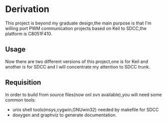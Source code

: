 Derivation
===========

This project is beyond my graduate design,the main purpose is that I'm willing port PWM communication projects based on Keil to SDCC,the platform is C8051F410.

Usage
-----

Now there are two different versions of this project,one is for Keil and another is for SDCC and I will concentrate my attention to SDCC trunk.

Requisition
------------

In order to build from source files(now onl svn available),you will need some common tools:

* unix shell tools(msys,cygwin,GNUwin32) needed by makefile for SDCC
* doxygen and graphviz to generate documentation.
